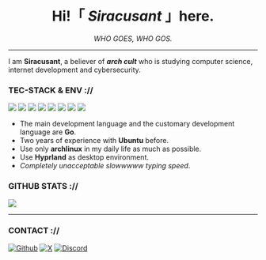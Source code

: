 

<div style="text-align: center;"><h1>Hi!「 <i>Siracusant </i>」here.</h1></div>
<div style="text-align: center;"><i>WHO GOES, WHO GOS.</i></div>

- - -

I am **Siracusant**, a believer of ***arch cult*** who is studying computer science, internet development and cybersecurity.

### TEC-STACK & ENV ://

<div>
    <a href="https://go.dev/"><img src="https://img.shields.io/badge/go-36B1FF?style=for-the-badge&logo=go&logoColor=white" /></a>
    <a href="https://archlinux.org/"><img src="https://img.shields.io/badge/arch-1793F1?style=for-the-badge&logo=arch-linux&logoColor=white" /></a>
    <a href="https://hyprland.org/"><img src="https://img.shields.io/badge/Hyprland-00599C?style=for-the-badge&logo=hyprland&logoColor=white" /></a>
    <a href="https://www.mozilla.org/"><img src="https://img.shields.io/badge/Firefox-d38f23?style=for-the-badge&logo=Firefox-Browser&logoColor=white" /></a>
    <a href="https://alacritty.org/"><img src="https://img.shields.io/badge/Alacritty-F46D01?style=for-the-badge&logo=alacritty&logoColor=white" /></a>
    <a href="https://proton.me/mail"><img src="https://img.shields.io/badge/mail-5e00cf?style=for-the-badge&logo=protonmail&logoColor=white" /></a>
    <a href="https://protonvpn.com/"><img src="https://img.shields.io/badge/vpn-5e00cf?style=for-the-badge&logo=protonvpn&logoColor=white" /></a>
    <a href="https://monkeytype.com/"><img src="https://img.shields.io/badge/monkeytype-4f4f4f?style=for-the-badge&logo=monkeytype&logoColor=ffd540" /></a>
</div>

- The main development language and the customary development language are **Go**.
- Two years of experience with **Ubuntu** before.
- Use only **archlinux** in my daily life as much as possible.
- Use **Hyprland** as desktop environment.
- *Completely unacceptable slowwwww typing speed*.

### GITHUB STATS ://

![](https://github-readme-stats.vercel.app/api?username=Siracusant&show_icons=true&text_bold=false&bg_color=20242a&border_color=0000&title_color=fff&text_color=afbac4&icon_color=3190f3&ring_color=3190f3&border_radius=20)

- - -

### CONTACT ://

[![Github](https://img.shields.io/badge/@Siracusant-000000?style=for-the-badge&logo=github&logoColor=white)](https://github.com/Siracusant)
[![X](https://img.shields.io/badge/@Siracusant-000000?style=for-the-badge&logo=x&logoColor=white)](https://x.com/Siracusant)
[![Discord](https://img.shields.io/badge/@Siracusant-000000?style=for-the-badge&logo=discord&logoColor=white)]()
